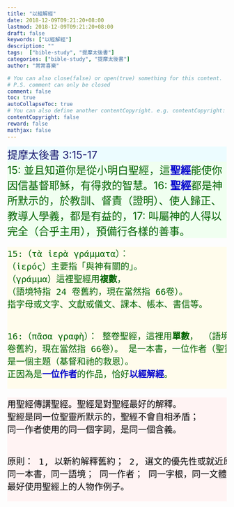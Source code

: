 ```yaml
---
title: "以經解經"
date: 2018-12-09T09:21:20+08:00
lastmod: 2018-12-09T09:21:20+08:00
draft: false
keywords: ["以經解經"]
description: ""
tags:  ["bible-study", "提摩太後書"]
categories: ["bible-study", "提摩太後書"]
author: "常常喜樂"

# You can also close(false) or open(true) something for this content.
# P.S. comment can only be closed
comment: false
toc: true
autoCollapseToc: true
# You can also define another contentCopyright. e.g. contentCopyright: "This is another copyright."
contentCopyright: false
reward: false
mathjax: false
---
```


<div style="background-color:#ECFCFF"><font size="5", color="#191970">
提摩太後書 3:15-17
</font>
</div>

<div style="background-color:#F0FFF0"><font size="5", color="#006400">
15: 並且知道你是從小明白聖經，這<font color="#0000CD"><b>聖經</b></font>能使你因信基督耶穌，有得救的智慧。16: <font color="#0000CD"><b>聖經</b></font>都是神所默示的，於教訓、督責（證明）、使人歸正、教導人學義，都是有益的，17: 叫屬神的人得以完全（合乎主用），預備行各樣的善事。
</font>
</div>

<div style="background-color:#FFFCEC"><font size="5", color="#006400">
<pre>
15:（τὰ ἱερὰ γράμματα）：
（ἱερός）主要指「與神有關的」。
（γράμμα）這裡聖經用<b>複數</b>，
（語境特指 24 卷舊約，現在當然指 66卷）。
指字母或文字、文獻或儀文、課本、帳本、書信等。

16:（πᾶσα γραφὴ）：
整卷聖經，這裡用<b>單數</b>，
（語境特指 24 卷舊約，現在當然指 66卷）。
是一本書，一位作者（聖靈），
是一個主題（基督和祂的救恩）。
正因為是<font color="#0000CD"><b>一位作者</b></font>的作品，恰好<font color="#0000CD"><b>以經解經</b></font>。
</pre>
</font>
</div>

<div style="background-color:#FFF3F3"><font size="5", color="#000000">
<pre>
用聖經傳講聖經。聖經是對聖經最好的解釋。
聖經是同一位聖靈所默示的，聖經不會自相矛盾；
同一作者使用的同一個字詞，是同一個含義。

原則：
1, 以新約解釋舊約；
2, 選文的優先性或就近原則
同一本書，同一語境；
同一作者；
同一字根，同一文體。
3, 最好使用聖經上的人物作例子。
</pre>
</font>
</div>